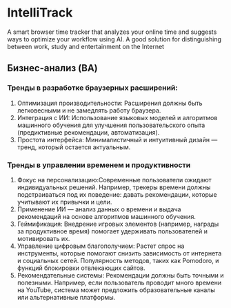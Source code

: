 # IntelliTrack
A smart browser time tracker that analyzes your online time and suggests ways to optimize your workflow using AI. A good solution for distinguishing between work, study and entertainment on the Internet
## Бизнес-анализ (BA)
### Тренды в разработке браузерных расширений:
1. Оптимизация производительности: Расширения должны быть легковесными и не замедлять работу браузера.
2. Интеграция с ИИ: Использование языковых моделей и алгоритмов машинного обучения для улучшения пользовательского опыта (предиктивные рекомендации, автоматизация).
3. Простота интерфейса: Минималистичный и интуитивный дизайн — тренд, который остается актуальным.
### Тренды в управлении временем и продуктивности
1. Фокус на персонализацию:Современные пользователи ожидают индивидуальных решений. Например, трекеры времени должны подстраиваться под их поведение: давать рекомендации, которые учитывают их привычки и цели.
2. Применение ИИ — анализ данных о времени и выдача рекомендаций на основе алгоритмов машинного обучения.
3. Геймификация: Внедрение игровых элементов (например, награды за продуктивное время) помогает удерживать пользователей и мотивировать их.
4. Управление цифровым благополучием: Растет спрос на инструменты, которые помогают снизить зависимость от интернета и социальных сетей. Популярность методов, таких как Pomodoro, и функций блокировки отвлекающих сайтов.
5. Рекомендательные системы: Рекомендации должны быть точными и полезными. Например, если пользователь проводит много времени на YouTube, система может предложить образовательные каналы или альтернативные платформы.
